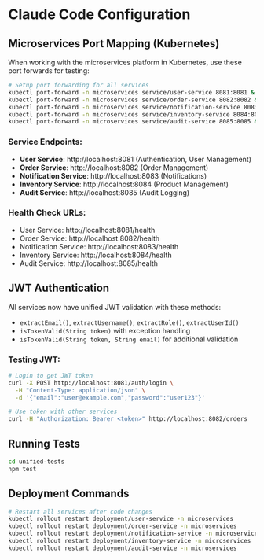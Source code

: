 # Claude Code Configuration

## Microservices Port Mapping (Kubernetes)

When working with the microservices platform in Kubernetes, use these port forwards for testing:

```bash
# Setup port forwarding for all services
kubectl port-forward -n microservices service/user-service 8081:8081 &
kubectl port-forward -n microservices service/order-service 8082:8082 &  
kubectl port-forward -n microservices service/notification-service 8083:8083 &
kubectl port-forward -n microservices service/inventory-service 8084:8084 &
kubectl port-forward -n microservices service/audit-service 8085:8085 &
```

### Service Endpoints:
- **User Service**: http://localhost:8081 (Authentication, User Management)
- **Order Service**: http://localhost:8082 (Order Management) 
- **Notification Service**: http://localhost:8083 (Notifications)
- **Inventory Service**: http://localhost:8084 (Product Management)
- **Audit Service**: http://localhost:8085 (Audit Logging)

### Health Check URLs:
- User Service: http://localhost:8081/health
- Order Service: http://localhost:8082/health  
- Notification Service: http://localhost:8083/health
- Inventory Service: http://localhost:8084/health
- Audit Service: http://localhost:8085/health

## JWT Authentication

All services now have unified JWT validation with these methods:
- `extractEmail()`, `extractUsername()`, `extractRole()`, `extractUserId()`
- `isTokenValid(String token)` with exception handling
- `isTokenValid(String token, String email)` for additional validation

### Testing JWT:
```bash
# Login to get JWT token
curl -X POST http://localhost:8081/auth/login \
  -H "Content-Type: application/json" \
  -d '{"email":"user@example.com","password":"user123"}'

# Use token with other services  
curl -H "Authorization: Bearer <token>" http://localhost:8082/orders
```

## Running Tests

```bash
cd unified-tests
npm test
```

## Deployment Commands

```bash
# Restart all services after code changes
kubectl rollout restart deployment/user-service -n microservices
kubectl rollout restart deployment/order-service -n microservices  
kubectl rollout restart deployment/notification-service -n microservices
kubectl rollout restart deployment/inventory-service -n microservices
kubectl rollout restart deployment/audit-service -n microservices
```